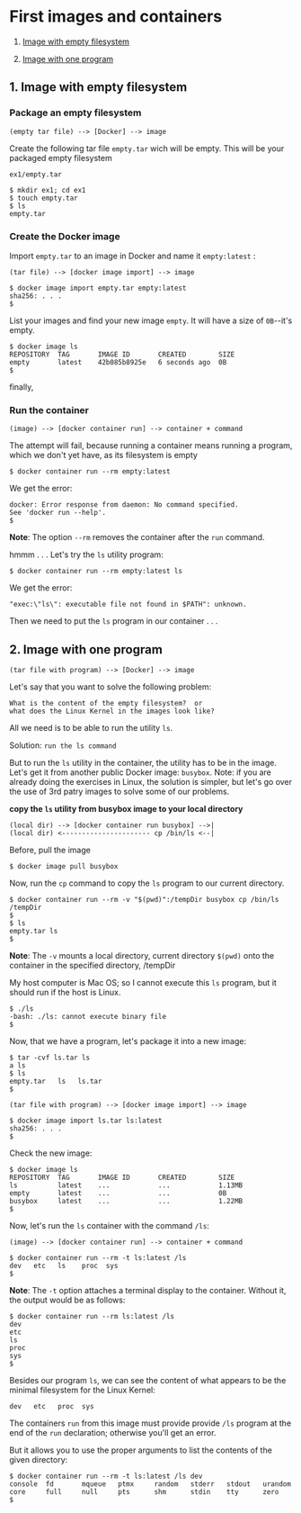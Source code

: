# First images and containers

1. [Image with empty filesystem](https://github.com/irisqaz/practice-docker/blob/master/ex1/ex1.md#1-image-with-empty-filesystem)

2. [Image with one program](https://github.com/irisqaz/practice-docker/blob/master/ex1/ex1.md#2-image-with-one-program)

## 1. Image with empty filesystem



### Package an empty filesystem

```
(empty tar file) --> [Docker] --> image
```

Create the following tar file `empty.tar` wich will be empty.  This will be your packaged empty filesystem

`ex1/empty.tar`

```shell
$ mkdir ex1; cd ex1
$ touch empty.tar
$ ls
empty.tar
```

### Create the Docker image

Import `empty.tar` to an image in Docker and name it `empty:latest` :

```
(tar file) --> [docker image import] --> image

$ docker image import empty.tar empty:latest
sha256: . . .
$
```

List your images and find your new image `empty`.  It will have a size of `0B`--it's empty.

```
$ docker image ls
REPOSITORY  TAG       IMAGE ID       CREATED        SIZE
empty       latest    42b085b8925e   6 seconds ago  0B
$
```

finally,

### Run the container

```
(image) --> [docker container run] --> container + command
```

The attempt will fail, because running a container means running
a program, which we don't yet have, as its filesystem is empty

```shell
$ docker container run --rm empty:latest
```

We get the error:

```
docker: Error response from daemon: No command specified.
See 'docker run --help'.
$
```

**Note**: The option `--rm` removes the container after the `run` command.

hmmm . . . Let's try the `ls` utility program:

```shell
$ docker container run --rm empty:latest ls
```

We get the error:

```
"exec:\"ls\": executable file not found in $PATH": unknown.
```

Then we need to put the `ls` program in our container . . .

## 2. Image with one program

```
(tar file with program) --> [Docker] --> image
```

Let's say that you want to solve the following problem:

```
What is the content of the empty filesystem?  or 
what does the Linux Kernel in the images look like?
```

All we need is  to be able to run the utility `ls`.

Solution:
`run the ls command`

But to run the `ls` utility in the container, the utility has to be in the image.  Let's get it from another public Docker image: `busybox`.  Note: if you are already doing the exercises in Linux, the solution is simpler, but let's go over the use of 3rd patry images to solve some of our problems.

**copy the `ls` utility from busybox image to your local directory**

```
(local dir) --> [docker container run busybox] -->|
(local dir) <---------------------- cp /bin/ls <--|
```

Before, pull the image

```shell
$ docker image pull busybox
```

Now, run the `cp` command to copy the `ls` program to our current directory.

```shell
$ docker container run --rm -v "$(pwd)":/tempDir busybox cp /bin/ls /tempDir
$
$ ls
empty.tar ls
$
```

**Note**: The `-v` mounts a local directory, current directory `$(pwd)` onto the container in the specified directory, /tempDir 


My host computer is Mac OS; so I cannot execute this `ls` program, but it should run if the host is Linux.

```shell
$ ./ls
-bash: ./ls: cannot execute binary file
$
```

Now, that we have a program, let's package it into a new image:


```
$ tar -cvf ls.tar ls
a ls
$ ls
empty.tar   ls   ls.tar
$
```

```
(tar file with program) --> [docker image import] --> image

$ docker image import ls.tar ls:latest
sha256: . . .
$
```

Check the new image:

```shell
$ docker image ls
REPOSITORY  TAG       IMAGE ID       CREATED        SIZE
ls          latest    ...            ...            1.13MB
empty       latest    ...            ...            0B
busybox     latest    ...            ...            1.22MB
$
```


Now, let's run the `ls` container with the command `/ls`:

```
(image) --> [docker container run] --> container + command

$ docker container run --rm -t ls:latest /ls
dev   etc   ls    proc  sys
$
```

**Note**: The `-t` option attaches a terminal display to the container.  Without it, the output would be as follows:

```shell
$ docker container run --rm ls:latest /ls
dev
etc
ls
proc
sys
$
```

Besides our program `ls`, we can see the content of what appears to be the minimal filesystem for the Linux Kernel:

```
dev   etc   proc  sys
```

The containers `run` from this image must provide provide `/ls` program at the end of the `run` declaration; otherwise you'll get an error.

But it allows you to use the proper arguments to list the contents of the given directory:

```
$ docker container run --rm -t ls:latest /ls dev
console  fd       mqueue   ptmx     random   stderr   stdout   urandom
core     full     null     pts      shm      stdin    tty      zero
$
```

